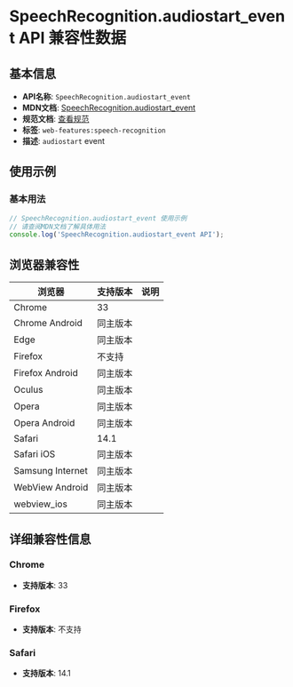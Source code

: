 # SpeechRecognition.audiostart_event API 兼容性数据

## 基本信息

- **API名称**: `SpeechRecognition.audiostart_event`
- **MDN文档**: [SpeechRecognition.audiostart_event](https://developer.mozilla.org/docs/Web/API/SpeechRecognition/audiostart_event)
- **规范文档**: [查看规范](https://webaudio.github.io/web-speech-api/#eventdef-speechrecognition-audiostart,https://webaudio.github.io/web-speech-api/#dom-speechrecognition-onaudiostart)
- **标签**: `web-features:speech-recognition`
- **描述**: `audiostart` event

## 使用示例

### 基本用法

```javascript
// SpeechRecognition.audiostart_event 使用示例
// 请查阅MDN文档了解具体用法
console.log('SpeechRecognition.audiostart_event API');
```

## 浏览器兼容性

| 浏览器 | 支持版本 | 说明 |
|--------|----------|------|
| Chrome | 33 |  |
| Chrome Android | 同主版本 |  |
| Edge | 同主版本 |  |
| Firefox | 不支持 |  |
| Firefox Android | 同主版本 |  |
| Oculus | 同主版本 |  |
| Opera | 同主版本 |  |
| Opera Android | 同主版本 |  |
| Safari | 14.1 |  |
| Safari iOS | 同主版本 |  |
| Samsung Internet | 同主版本 |  |
| WebView Android | 同主版本 |  |
| webview_ios | 同主版本 |  |

## 详细兼容性信息

### Chrome

- **支持版本**: 33

### Firefox

- **支持版本**: 不支持

### Safari

- **支持版本**: 14.1

